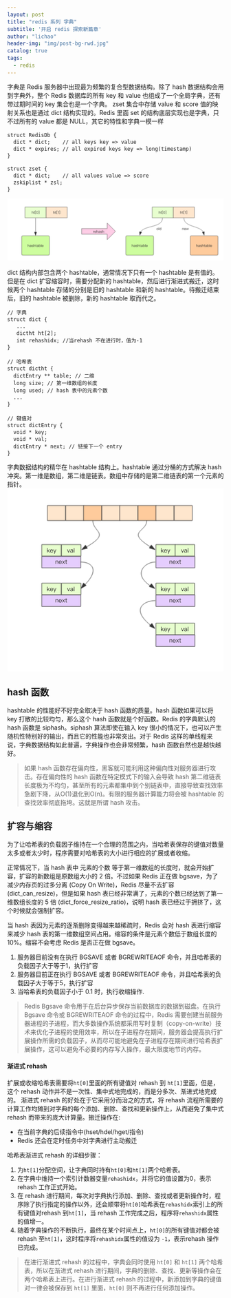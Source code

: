 ```yaml
---
layout: post
title: "redis 系列 字典"
subtitle: '开启 redis 探索新篇章'
author: "lichao"
header-img: "img/post-bg-rwd.jpg"
catalog: true
tags:
  - redis 
---
```



字典是 Redis 服务器中出现最为频繁的复合型数据结构。除了 hash 数据结构会用到字典外，整个 Redis 数据库的所有 key 和 value 也组成了一个全局字典，还有带过期时间的 key 集合也是一个字典。 zset 集合中存储 value 和 score 值的映射关系也是通过 dict 结构实现的。Redis 里面 set 的结构底层实现也是字典，只不过所有的 value 都是 NULL，其它的特性和字典一模一样
 
```
struct RedisDb {
  dict * dict;    // all keys key => value
  dict * expires; // all expired keys key => long(timestamp)
}
```

```
struct zset {
  dict * dict;    // all values value => score
  zskiplist * zsl;
}
```
![渐进式哈希过程](/img/redis/rehash过程.png)


dict 结构内部包含两个 hashtable，通常情况下只有一个 hashtable 是有值的。但是在 dict 扩容缩容时，需要分配新的 hashtable，然后进行渐进式搬迁，这时候两个 hashtable 存储的分别是旧的 hashtable 和新的 hashtable。待搬迁结束后，旧的 hashtable 被删除，新的 hashtable 取而代之。

```
// 字典
struct dict {
   ...
   dictht ht[2];
   int rehashidx; //当rehash 不在进行时，值为-1
}

// 哈希表
struct dictht {
  dictEntry ** table; // 二维
  long size; // 第一维数组的长度
  long used; // hash 表中的元素个数
  ...
}

// 键值对
struct dictEntry {
  void * key;
  void * val;
  dictEntry * next; // 链接下一个 entry
}
```

字典数据结构的精华在 hashtable 结构上。hashtable 通过分桶的方式解决 hash 冲突。第一维是数组，第二维是链表。数组中存储的是第二维链表的第一个元素的指针。
![hash结构](/img/redis/hash结构.png)
## hash 函数
hashtable 的性能好不好完全取决于 hash 函数的质量。hash 函数如果可以将 key 打散的比较均匀，那么这个 hash 函数就是个好函数。Redis 的字典默认的 hash 函数是 siphash。siphash 算法即使在输入 key 很小的情况下，也可以产生随机性特别好的输出，而且它的性能也非常突出。对于 Redis 这样的单线程来说，字典数据结构如此普遍，字典操作也会非常频繁，hash 函数自然也是越快越好。

> 如果 hash 函数存在偏向性，黑客就可能利用这种偏向性对服务器进行攻击。存在偏向性的 hash 函数在特定模式下的输入会导致 hash 第二维链表长度极为不均匀，甚至所有的元素都集中到个别链表中，直接导致查找效率急剧下降，从O(1)退化到O(n)。有限的服务器计算能力将会被 hashtable 的查找效率彻底拖垮。这就是所谓 hash 攻击。
## 扩容与缩容
为了让哈希表的负载因子维持在一个合理的范围之内，当哈希表保存的键值对数量太多或者太少时，程序需要对哈希表的大小进行相应的扩展或者收缩。

正常情况下，当 hash 表中 元素的个数 等于第一维数组的长度时，就会开始扩容，扩容的新数组是原数组大小的 2 倍。不过如果 Redis 正在做 bgsave，为了减少内存页的过多分离 (Copy On Write)，Redis 尽量不去扩容 (dict_can_resize)，但是如果 hash 表已经非常满了，元素的个数已经达到了第一维数组长度的 5 倍 (dict_force_resize_ratio)，说明 hash 表已经过于拥挤了，这个时候就会强制扩容。

当 hash 表因为元素的逐渐删除变得越来越稀疏时，Redis 会对 hash 表进行缩容来减少 hash 表的第一维数组空间占用。缩容的条件是元素个数低于数组长度的 10%。缩容不会考虑 Redis 是否正在做 bgsave。

1. 服务器目前没有在执行 BGSAVE 或者 BGREWRITEAOF 命令，并且哈希表的负载因子大于等于1，执行扩容
2. 服务器目前正在执行 BGSAVE 或者 BGREWRITEAOF 命令，并且哈希表的负载因子大于等于5，执行扩容
3. 当哈希表的负载因子小于 0.1 时，执行收缩操作.

> Redis Bgsave 命令用于在后台异步保存当前数据库的数据到磁盘。在执行 Bgsave 命令或 BGREWRITEAOF 命令的过程中，Redis 需要创建当前服务器进程的子进程，而大多数操作系统都采用写时复制（copy-on-write）技术来优化子进程的使用效率，所以在子进程存在期间，服务器会提高执行扩展操作所需的负载因子，从而尽可能地避免在子进程存在期间进行哈希表扩展操作，这可以避免不必要的内存写入操作，最大限度地节约内存。

#### 渐进式 rehash
扩展或收缩哈希表需要将```ht[0]```里面的所有键值对 rehash 到 ```ht[1]```里面，但是，这个 rehash 动作并不是一次性、集中式地完成的，而是分多次、渐进式地完成的。
渐进式 rehash 的好处在于它采用分而治之的方式，将 rehash 流程所需要的计算工作均摊到对字典的每个添加、删除、查找和更新操作上，从而避免了集中式 rehash 而带来的庞大计算量。搬迁操作在: 
* 在当前字典的后续指令中(hset/hdel/hget/指令)
* Redis 还会在定时任务中对字典进行主动搬迁

哈希表渐进式 rehash 的详细步骤：
1. 为```ht[1]```分配空间，让字典同时持有```ht[0]```和```ht[1]```两个哈希表。
2. 在字典中维持一个索引计数器变量```rehashidx```，并将它的值设置为0，表示 rehash 工作正式开始。
3. 在 rehash 进行期间，每次对字典执行添加、删除、查找或者更新操作时，程序除了执行指定的操作以外，还会顺带将```ht[0]```哈希表在```rehashidx```索引上的所有键值对rehash 到```ht[1]```，当 rehash 工作完成之后，程序将```rehashidx```属性的值增一。
4. 随着字典操作的不断执行，最终在某个时间点上，```ht[0]```的所有键值对都会被 rehash 至```ht[1]```，这时程序将```rehashidx```属性的值设为 ```-1```，表示rehash 操作已完成。


> 在进行渐进式 rehash 的过程中，字典会同时使用 ```ht[0]``` 和 ```ht[1]``` 两个哈希表，所以在渐进式 rehash 进行期间，字典的删除、查找、更新等操作会在两个哈希表上进行。在进行渐进式 rehash 的过程中，新添加到字典的键值对一律会被保存到 ```ht[1]``` 里面，```ht[0]``` 则不再进行任何添加操作。

